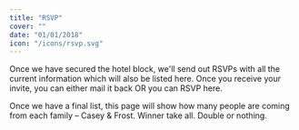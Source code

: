 ```yaml
---
title: "RSVP"
cover: ""
date: "01/01/2018"
icon: "/icons/rsvp.svg"
---
```


Once we have secured the hotel block, we'll send out RSVPs with all the current information which will also be listed here. Once you receive your invite, you can either mail it back OR you can RSVP here.

Once we have a final list, this page will show how many people are coming from each family – Casey & Frost. Winner take all. Double or nothing.
